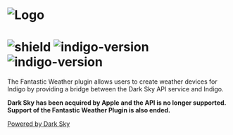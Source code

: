 # ![Logo](https://github.com/DaveL17/Fantastic-Weather/wiki/img/img_fantastic_weather.png)
# ![shield](https://img.shields.io/github/release/DaveL17/Fantastic-Weather.svg) ![indigo-version](https://img.shields.io/badge/Indigo-2022.1+-blueviolet.svg) ![indigo-version](https://img.shields.io/badge/Python-3.10-darkgreen.svg)

The Fantastic Weather plugin allows users to create weather devices for Indigo by  providing a bridge between the Dark 
Sky API service and Indigo.

**Dark Sky has been acquired by Apple and the API is no longer supported. Support of the Fantastic Weather Plugin is 
also ended.**

[Powered by Dark Sky](https://darksky.net/poweredby/)

